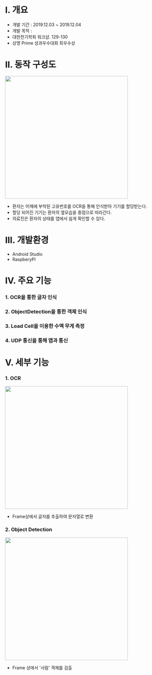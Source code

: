 # Ⅰ. **개요**
*   개발 기간 : 2019.12.03 ~ 2019.12.04
*   개발 목적 : 
*   대한전기학회 워크샵. 129-130
*   상명 Prime 성과우수대회 최우수상

# Ⅱ. **동작 구성도**
<img src="https://user-images.githubusercontent.com/73852272/98265582-9778d500-1fcc-11eb-98c6-f5327c863156.png" width="400" hieght="400">

* 환자는 어깨에 부착된 고유번호를 OCR을 통해 인식받아 기기를 할당받는다.
* 할당 되어진 기기는 환자의 옆모습을 중점으로 따라간다.
* 의료진은 환자의 상태를 앱에서 쉽게 확인할 수 있다.

# Ⅲ. **개발환경**
* Android Studio
* RaspberyPI

# Ⅳ. 주요 기능
### 1. OCR을 통한 글자 인식
### 2. ObjectDetection을 통한 객체 인식
### 3. Load Cell을 이용한 수액 무게 측정
### 4. UDP 통신을 통해 앱과 통신
  
# Ⅴ. 세부 기능
### 1. OCR
<img src="https://user-images.githubusercontent.com/73852272/98271963-dfe7c100-1fd3-11eb-8f74-ba969f03f014.png" width="400" hieght="400">

* Frame상에서 글자를 추출하여 문자열로 변환

### 2. Object Detection
<img src="https://user-images.githubusercontent.com/73852272/98271976-e24a1b00-1fd3-11eb-98e4-83134f5f09cb.png" width="400" hieght="400">

* Frame 상에서 '사람' 객체를 검출

